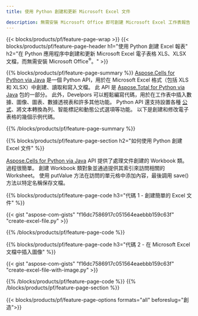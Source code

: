 ```yaml
---
title: 使用 Python 創建和更新 Microsoft Excel 文件 

description: 無需安裝 Microsoft Office 即可創建 Microsoft Excel 工作表報告 
---
```


{{< blocks/products/pf/feature-page-wrap >}}
{{< blocks/products/pf/feature-page-header h1="使用 Python 創建 Excel 報表" h2="在 Python 應用程序中創建和更新 Microsoft Excel 電子表格 XLS、XLSX 文檔，而無需安裝 Microsoft Office<sup>&reg;</sup>。" >}}

{{% blocks/products/pf/feature-page-summary %}}
[Aspose.Cells for Python via Java](https://products.aspose.com/cells/python-java/) 是一個 Python API，用於在 Microsoft Excel 格式（包括 XLS 和 XLSX）中創建、讀取和寫入文檔。 此 API 是 [Aspose.Total for Python via Java](https://products.aspose.com/total/python-java/) 包的一部分。 此外，Develpors 可以輕鬆編寫代碼，用於在工作表中插入數據、圖像、圖表、數據透視表和許多其他功能。 Python API 還支持設置各種 [公式](https://docs.aspose.com/cells/python-java/supported-formula-functions/)、將文本轉換為列、智能標記和動態公式選項等功能。 以下是創建和修改電子表格的幾個示例代碼。

{{% /blocks/products/pf/feature-page-summary  %}}

{{% blocks/products/pf/feature-page-section  h2="如何使用 Python 創建 Excel 文件" %}}

[Aspose.Cells for Python via Java](https://products.aspose.com/cells/python-java/) API 提供了處理文件創建的 Workbook 類。 過程很簡單。 創建 Workbook 類對象並通過提供其索引來訪問相關的 Worksheet。 使用 putValue 方法在訪問的單元格中添加內容，最後調用 save() 方法以特定名稱保存文檔。

{{% blocks/products/pf/feature-page-code h3="代碼 1 - 創建簡單的 Excel 文件" %}}

{{< gist "aspose-com-gists" "f16dc7586917c051564eaebbb159c63f" "create-excel-file.py" >}}

{{% /blocks/products/pf/feature-page-code  %}}

{{% blocks/products/pf/feature-page-code h3="代碼 2 - 在 Microsoft Excel 文檔中插入圖像" %}}

{{< gist "aspose-com-gists" "f16dc7586917c051564eaebbb159c63f" "create-excel-file-with-image.py" >}}

{{% /blocks/products/pf/feature-page-code  %}}
{{% /blocks/products/pf/feature-page-section %}}

{{< blocks/products/pf/feature-page-options formats="all" beforeslug="創造">}}